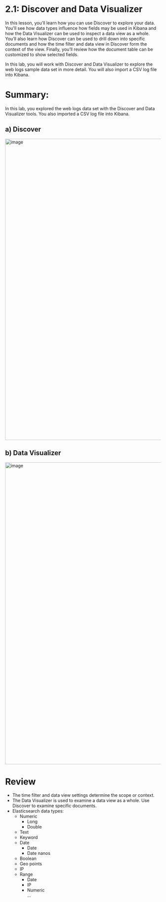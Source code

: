 # 2.1: Discover and Data Visualizer

In this lesson, you’ll learn how you can use Discover to explore your data. You'll see how data types influence how fields may be used in Kibana and how the Data Visualizer can be used to inspect a data view as a whole. You’ll also learn how Discover can be used to drill down into specific documents and how the time filter and data view in Discover form the context of the view. Finally, you’ll review how the document table can be customized to show selected fields.

In this lab, you will work with Discover and Data Visualizer to explore the web logs sample data set in more detail. You will also import a CSV log file into Kibana.



# Summary:

In this lab, you explored the web logs data set with the Discover and Data Visualizer tools. You also imported a CSV log file into Kibana.

## a) Discover

<img width="1915" height="971" alt="image" src="https://github.com/user-attachments/assets/3d10abd0-05f1-4e5b-900b-141f5e3a0109" />

## b) Data Visualizer

<img width="1919" height="973" alt="image" src="https://github.com/user-attachments/assets/43269b8a-52db-4264-bd82-67ce48501dde" />


# Review

- The time filter and data view settings determine the scope or context.
- The Data Visualizer is used to examine a data view as a whole. Use Discover to examine specific documents.
- Elasticsearch data types:
    - Numeric
      - Long
      - Double
    - Text
    - Keyword
    - Date
      - Date
      - Date nanos
    - Boolean
    - Geo points
    - IP
    - Range
      - Date
      - IP
      - Numeric     
    ...
